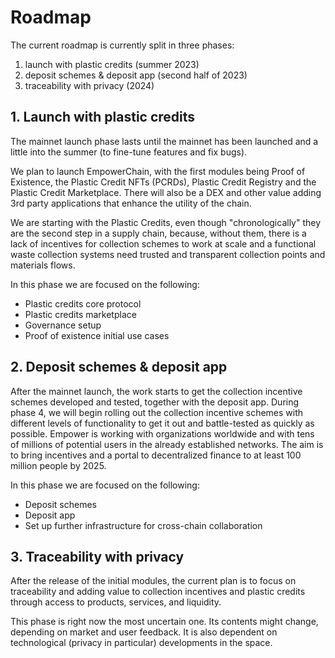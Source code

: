# Roadmap

The current roadmap is currently split in three phases: 
1. launch with plastic credits (summer 2023)
2. deposit schemes & deposit app (second half of 2023)
3. traceability with privacy (2024)

## 1. Launch with plastic credits
The mainnet launch phase lasts until the mainnet has been launched and a little into the summer (to fine-tune features and fix bugs).

We plan to launch EmpowerChain, with the first modules being Proof of Existence, the Plastic Credit NFTs (PCRDs), 
Plastic Credit Registry and the Plastic Credit Marketplace. 
There will also be a DEX and other value adding 3rd party applications that enhance the utility of the chain.

We are starting with the Plastic Credits, even though "chronologically" they are the second step in a supply chain, 
because, without them, there is a lack of incentives for collection schemes to work at scale and a functional waste 
collection systems need trusted and transparent collection points and materials flows.

In this phase we are focused on the following:
- Plastic credits core protocol
- Plastic credits marketplace
- Governance setup
- Proof of existence initial use cases

## 2. Deposit schemes & deposit app
After the mainnet launch, the work starts to get the collection incentive schemes developed and tested, together with the deposit app. 
During phase 4, we will begin rolling out the collection incentive schemes with different levels of 
functionality to get it out and battle-tested as quickly as possible. 
Empower is working with organizations worldwide and with tens of millions of potential users in the already established networks. 
The aim is to bring incentives and a portal to decentralized finance to at least 100 million people by 2025.

In this phase we are focused on the following:
- Deposit schemes
- Deposit app
- Set up further infrastructure for cross-chain collaboration

## 3. Traceability with privacy
After the release of the initial modules, the current plan is to focus on traceability and adding value to 
collection incentives and plastic credits through access to products, services, and liquidity.

This phase is right now the most uncertain one. Its contents might change, depending on market and user feedback.
It is also dependent on technological (privacy in particular) developments in the space.

